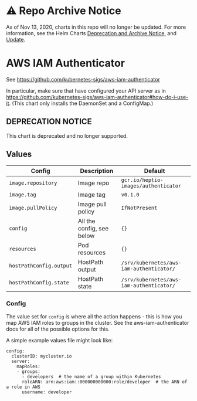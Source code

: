 # ⚠️ Repo Archive Notice

As of Nov 13, 2020, charts in this repo will no longer be updated.
For more information, see the Helm Charts [Deprecation and Archive Notice](https://github.com/helm/charts#%EF%B8%8F-deprecation-and-archive-notice), and [Update](https://helm.sh/blog/charts-repo-deprecation/).

# AWS IAM Authenticator

See https://github.com/kubernetes-sigs/aws-iam-authenticator

In particular, make sure that have configured your API server as in
https://github.com/kubernetes-sigs/aws-iam-authenticator#how-do-i-use-it. (This
chart only installs the DaemonSet and a ConfigMap.)

## DEPRECATION NOTICE

This chart is deprecated and no longer supported.

## Values

| Config                  | Description               | Default                                  |
| ------                  | -----------               | -------                                  |
| `image.repository`      | Image repo                | `gcr.io/heptio-images/authenticator`     |
| `image.tag`             | Image tag                 | `v0.1.0`                                 |
| `image.pullPolicy`      | Image pull policy         | `IfNotPresent`                           |
| `config`                | All the config, see below | `{}`                                     |
| `resources`             | Pod resources             | `{}`                                     |
| `hostPathConfig.output` | HostPath output           | `/srv/kubernetes/aws-iam-authenticator/` |
| `hostPathConfig.state`  | HostPath state            | `/srv/kubernetes/aws-iam-authenticator/` |

### Config

The value set for `config` is where all the action happens - this is
how you map AWS IAM roles to groups in the cluster. See the
aws-iam-authenticator docs for all of the possible options for this.

A simple example values file might look like:
```
config:
  clusterID: mycluster.io
  server:
    mapRoles:
    - groups:
      - developers  # the name of a group within Kubernetes
      roleARN: arn:aws:iam::000000000000:role/developer  # the ARN of a role in AWS
      username: developer
```
